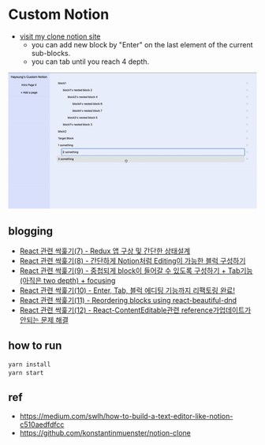 # Custom Notion

- [visit my clone notion site](https://clone-notion.netlify.app)
  - you can add new block by "Enter" on the last element of the current sub-blocks.
  - you can tab until you reach 4 depth.

<img src="./dnd_tab_enter.gif">

## blogging

- [React 관련 싹훑기(7) - Redux 앱 구상 및 간단한 상태설계](https://mytutorials.tistory.com/403)
- [React 관련 싹훑기(8) - 간단하게 Notion처럼 Editing이 가능한 블럭 구성하기](https://mytutorials.tistory.com/407)
- [React 관련 싹훑기(9) - 중첩되게 block이 들어갈 수 있도록 구성하기 + Tab기능(아직은 two depth) + focusing](https://mytutorials.tistory.com/408)
- [React 관련 싹훑기(10) - Enter, Tab, 블럭 에디팅 기능까지 리팩토링 완료!](https://mytutorials.tistory.com/411)
- [React 관련 싹훑기(11) - Reordering blocks using react-beautiful-dnd](https://mytutorials.tistory.com/412)
- [React 관련 싹훑기(12) - React-ContentEditable관련 reference가업데이트가 안되는 문제 해결](https://mytutorials.tistory.com/413)

## how to run

```javascript
yarn install
yarn start
```

## ref

- https://medium.com/swlh/how-to-build-a-text-editor-like-notion-c510aedfdfcc
- https://github.com/konstantinmuenster/notion-clone

